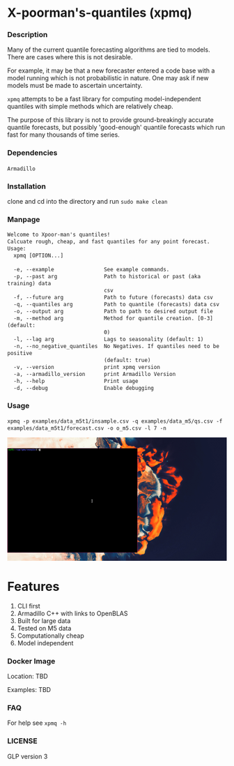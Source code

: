 # X-poorman's-quantiles (xpmq)

### Description

Many of the current quantile forecasting algorithms are tied to models. There are 
cases where this is not desirable.

For example, it may be that a new forecaster entered a code base with
a model running which is not probabilistic in nature. One may ask
if new models must be made to ascertain uncertainty. 

`xpmq` attempts to be a fast library for computing model-independent 
quantiles with simple methods which are relatively cheap.

The purpose of this library is not to 
provide ground-breakingly accurate quantile forecasts, but possibly 
'good-enough' quantile forecasts which run fast for many thousands of 
time series. 

### Dependencies
`Armadillo`


### Installation

clone and cd into the directory and run `sudo make clean`

### Manpage

```
Welcome to Xpoor-man's quantiles!
Calcuate rough, cheap, and fast quantiles for any point forecast.
Usage:
  xpmq [OPTION...]

  -e, --example                See example commands.
  -p, --past arg               Path to historical or past (aka training) data
                               csv
  -f, --future arg             Path to future (forecasts) data csv
  -q, --quantiles arg          Path to quantile (forecasts) data csv
  -o, --output arg             Path to path to desired output file
  -m, --method arg             Method for quantile creation. [0-3] (default:
                               0)
  -l, --lag arg                Lags to seasonality (default: 1)
  -n, --no_negative_quantiles  No Negatives. If quantiles need to be positive
                               (default: true)
  -v, --version                print xpmq version
  -a, --armadillo_version      print Armadillo Version
  -h, --help                   Print usage
  -d, --debug                  Enable debugging
```

### Usage 

```
xpmq -p examples/data_m5t1/insample.csv -q examples/data_m5/qs.csv -f examples/data_m5t1/forecast.csv -o o_m5.csv -l 7 -n
```

![xpmq-gif](imgs/xpmq.gif)

# Features

1. CLI first 
2. Armadillo C++ with links to OpenBLAS
3. Built for large data
4. Tested on M5 data
5. Computationally cheap
6. Model independent

### Docker Image

Location: TBD

Examples: TBD

### FAQ

For help see `xpmq -h`

### LICENSE

GLP version 3
